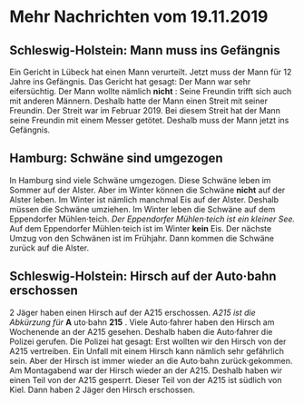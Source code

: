 # Mehr Nachrichten vom 19.11.2019


##           Schleswig-Holstein: Mann muss ins Gefängnis        
Ein Gericht in Lübeck hat einen Mann verurteilt. Jetzt muss der Mann für 12 Jahre ins Gefängnis. Das Gericht hat gesagt: Der Mann war sehr eifersüchtig. Der Mann wollte nämlich **nicht** : Seine Freundin trifft sich auch mit anderen Männern. Deshalb hatte der Mann einen Streit mit seiner Freundin. Der Streit war im Februar 2019. Bei diesem Streit hat der Mann seine Freundin mit einem Messer getötet. Deshalb muss der Mann jetzt ins Gefängnis. 

## Hamburg: Schwäne sind umgezogen
In Hamburg sind viele Schwäne umgezogen. Diese Schwäne leben im Sommer auf der Alster. Aber im Winter können die Schwäne **nicht** auf der Alster leben. Im Winter ist nämlich manchmal Eis auf der Alster. Deshalb müssen die Schwäne umziehen. Im Winter leben die Schwäne auf dem Eppendorfer Mühlen·teich.  *Der Eppendorfer Mühlen·teich ist ein kleiner See.*  Auf dem Eppendorfer Mühlen·teich ist im Winter **kein** Eis. Der nächste Umzug von den Schwänen ist im Frühjahr. Dann kommen die Schwäne zurück auf die Alster. 

##           Schleswig-Holstein: Hirsch auf der Auto·bahn erschossen        
2 Jäger haben einen Hirsch auf der A215 erschossen.  *A215 ist die Abkürzung für*  **A** uto·bahn **215** . Viele Auto·fahrer haben den Hirsch am Wochenende an der A215 gesehen. Deshalb haben die Auto·fahrer die Polizei gerufen. Die Polizei hat gesagt: Erst wollten wir den Hirsch von der A215 vertreiben. Ein Unfall mit einem Hirsch kann nämlich sehr gefährlich sein. Aber der Hirsch ist immer wieder an die Auto·bahn zurück·gekommen. Am Montagabend war der Hirsch wieder an der A215. Deshalb haben wir einen Teil von der A215 gesperrt. Dieser Teil von der A215 ist südlich von Kiel. Dann haben 2 Jäger den Hirsch erschossen. 
